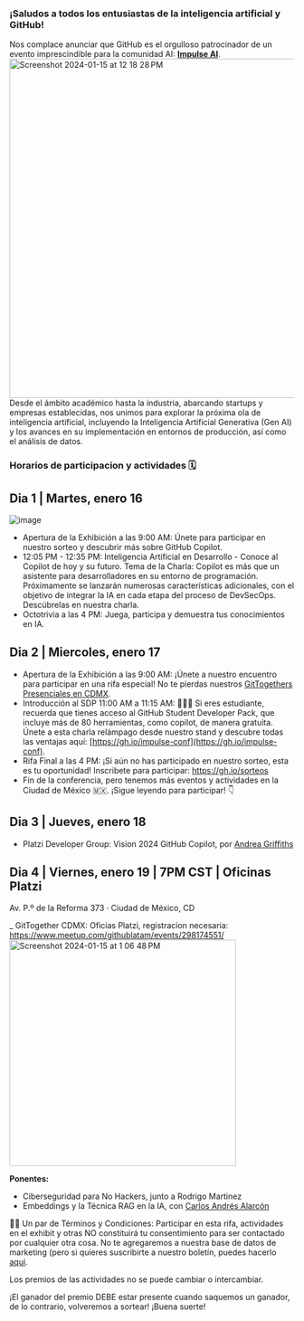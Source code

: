 ### ¡Saludos a todos los entusiastas de la inteligencia artificial y GitHub!

Nos complace anunciar que GitHub es el orgulloso patrocinador de un evento imprescindible para la comunidad AI: **[Impulse AI](http://www.eventbrite.ca/e/637519998477/?discount=sponsorfriends20Jan2024)**. 
<img width="600" alt="Screenshot 2024-01-15 at 12 18 28 PM" src="https://github.com/githubpresente/impulse-ai/assets/20666190/68f0ccb9-e306-4a9a-b56a-ef9e855523cd">         
Desde el ámbito académico hasta la industria, abarcando startups y empresas establecidas, nos unimos para explorar la próxima ola de inteligencia artificial, incluyendo la Inteligencia Artificial Generativa (Gen AI) y los avances en su implementación en entornos de producción, así como el análisis de datos. 

### Horarios de participacion y actividades 🗓️

## Dia 1 | Martes, enero 16
![image](https://github.com/githubpresente/impulse-ai/assets/20666190/17c9e05a-cc58-4f09-a765-67ffbbb6671b)

- Apertura de la Exhibición a las 9:00 AM: Únete para participar en nuestro sorteo y descubrir más sobre GitHub Copilot.
- 12:05 PM - 12:35 PM: Inteligencia Artificial en Desarrollo - Conoce al Copilot de hoy y su futuro.
Tema de la Charla: Copilot es más que un asistente para desarrolladores en su entorno de programación. Próximamente se lanzarán numerosas características adicionales, con el objetivo de integrar la IA en cada etapa del proceso de DevSecOps. Descúbrelas en nuestra charla.
- Octotrivia a las 4 PM: Juega, participa y demuestra tus conocimientos en IA.

## Dia 2 | Miercoles, enero 17

- Apertura de la Exhibición a las 9:00 AM: ¡Únete a nuestro encuentro para participar en una rifa especial! No te pierdas nuestros [GitTogethers Presenciales en CDMX](https://gh.io/grupomexico).
- Introducción al SDP 11:00 AM a 11:15 AM: 👩🏻‍🎓 Si eres estudiante, recuerda que tienes acceso al GitHub Student Developer Pack, que incluye más de 80 herramientas, como copilot, de manera gratuita. Únete a esta charla relámpago desde nuestro stand y descubre todas las ventajas aquí: [https://gh.io/impulse-conf](https://gh.io/impulse-conf).
- Rifa Final a las 4 PM: ¡Si aún no has participado en nuestro sorteo, esta es tu oportunidad! Inscribete para participar: https://gh.io/sorteos
- Fin de la conferencia, pero tenemos más eventos y actividades en la Ciudad de México 🇲🇽. ¡Sigue leyendo para participar! 👇
## Dia 3 | Jueves, enero 18

- Platzi Developer Group: Vision 2024 GitHub Copilot, por [Andrea Griffiths](https://www.instagram.com/alacolombiadev)

## Dia 4 | Viernes, enero 19 | 7PM CST | Oficinas Platzi 
Av. P.º de la Reforma 373 · Ciudad de México, CD

_ GitTogether CDMX: Oficias Platzi, registracion necesaria: https://www.meetup.com/githublatam/events/298174551/
<img width="400" alt="Screenshot 2024-01-15 at 1 06 48 PM" src="https://github.com/githubpresente/impulse-ai/assets/20666190/c0a8c9ac-0385-4991-806c-49707b9758e0">

**Ponentes:**
- Ciberseguridad para No Hackers, junto a Rodrigo Martinez
- Embeddings y la Técnica RAG en la IA, con [Carlos Andrés Alarcón](https://www.instagram.com/alarcon7a/)


✍🏽 Un par de Términos y Condiciones:
Participar en esta rifa, actividades en el exhibit y otras NO constituirá tu consentimiento para ser contactado por cualquier otra cosa.
No te agregaremos a nuestra base de datos de marketing (pero si quieres suscribirte a nuestro boletín, puedes hacerlo [aquí](https://resources.github.com/newsletter/).

Los premios de las actividades no se puede cambiar o intercambiar.

¡El ganador del premio DEBE estar presente cuando saquemos un ganador, de lo contrario, volveremos a sortear!
¡Buena suerte!
